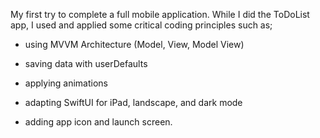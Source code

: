 My first try to complete a full mobile application. While I did the ToDoList app, I used and applied some critical coding principles such as;

- using MVVM Architecture (Model, View, Model View)

- saving data with userDefaults

- applying animations

- adapting SwiftUI for iPad, landscape, and dark mode

- adding app icon and launch screen.

